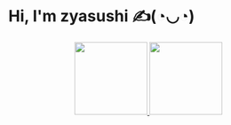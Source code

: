 # Hi, I'm zyasushi ✍(◔◡◔)

<div align="center">
    <a href="https://github.com/rafaballerini">
    <img height="131em" src="https://github-readme-stats.vercel.app/api?username=zyasushi&show_icons=true&include_all_commits=true&count_private=true&theme=dracula"/>
    <img height="131em" src="https://github-readme-stats.vercel.app/api/top-langs/?username=zyasushi&layout=compact&langs_count=7&theme=dracula"/>
</div>
